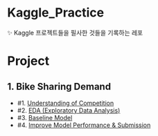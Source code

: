 # Kaggle_Practice
✨ Kaggle 프로젝트들을 필사한 것들을 기록하는 레포

# Project

## 1. Bike Sharing Demand
- #1. [Understanding of Competition](https://github.com/scottXchoo/Kaggle_Practice/blob/main/Bike%20Sharing%20Demand/%231.%20Understanding%20of%20Competition.ipynb)
- #2. [EDA (Exploratory Data Analysis)](https://github.com/scottXchoo/Kaggle_Practice/blob/main/Bike%20Sharing%20Demand/%232.%20EDA%20(Exploratory%20Data%20Analysis).ipynb)
- #3. [Baseline Model](https://github.com/scottXchoo/Kaggle_Practice/blob/main/Bike%20Sharing%20Demand/%233.%20Baseline%20Model.ipynb)
- #4. [Improve Model Performance & Submission](https://github.com/scottXchoo/Kaggle_Practice/blob/main/Bike%20Sharing%20Demand/%234.%20Improve%20Model%20Performance%20%26%20Submission.ipynb)
